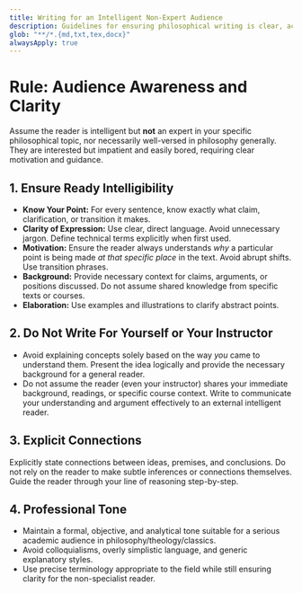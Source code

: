 ```yaml
---
title: Writing for an Intelligent Non-Expert Audience
description: Guidelines for ensuring philosophical writing is clear, accessible, and persuasive to an audience unfamiliar with the specific topic.
glob: "**/*.{md,txt,tex,docx}"
alwaysApply: true
---
```


# Rule: Audience Awareness and Clarity

Assume the reader is intelligent but **not** an expert in your specific philosophical topic, nor necessarily well-versed in philosophy generally. They are interested but impatient and easily bored, requiring clear motivation and guidance.

## 1. Ensure Ready Intelligibility
*   **Know Your Point:** For every sentence, know exactly what claim, clarification, or transition it makes.
*   **Clarity of Expression:** Use clear, direct language. Avoid unnecessary jargon. Define technical terms explicitly when first used.
*   **Motivation:** Ensure the reader always understands *why* a particular point is being made *at that specific place* in the text. Avoid abrupt shifts. Use transition phrases.
*   **Background:** Provide necessary context for claims, arguments, or positions discussed. Do not assume shared knowledge from specific texts or courses.
*   **Elaboration:** Use examples and illustrations to clarify abstract points.

## 2. Do Not Write For Yourself or Your Instructor
*   Avoid explaining concepts solely based on the way *you* came to understand them. Present the idea logically and provide the necessary background for a general reader.
*   Do not assume the reader (even your instructor) shares your immediate background, readings, or specific course context. Write to communicate your understanding and argument effectively to an external intelligent reader.

## 3. Explicit Connections
Explicitly state connections between ideas, premises, and conclusions. Do not rely on the reader to make subtle inferences or connections themselves. Guide the reader through your line of reasoning step-by-step.

## 4. Professional Tone
*   Maintain a formal, objective, and analytical tone suitable for a serious academic audience in philosophy/theology/classics. 
*   Avoid colloquialisms, overly simplistic language, and generic explanatory styles.
*   Use precise terminology appropriate to the field while still ensuring clarity for the non-specialist reader. 